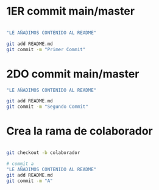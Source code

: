 
# 1ER commit main/master
```bash

"LE AÑADIMOS CONTENIDO AL README"

git add README.md
git commit -m "Primer Commit"

```

# 2DO commit main/master

```bash
"LE AÑADIMOS CONTENIDO AL README"

git add README.md
git commit -m "Segundo Commit"
```
# Crea la rama de colaborador

```bash

git checkout -b colaborador

# commit a
"LE AÑADIMOS CONTENIDO AL README"
git add README.md
git commit -m "A"
```